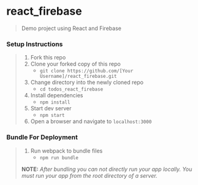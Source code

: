 # react_firebase

> Demo project using React and Firebase

### Setup Instructions

> 1. Fork this repo
> 1. Clone your forked copy of this repo
>    - `git clone https://github.com/[Your Username]/react_firebase.git`
> 1. Change directory into the newly cloned repo
>    - `cd todos_react_firebase`
> 1. Install dependencies 
>    - `npm install`
> 1. Start dev server
>    - `npm start`
> 1. Open a browser and navigate to `localhost:3000` 

### Bundle For Deployment

> 1. Run webpack to bundle files
>    - `npm run bundle`
> 
> **NOTE:** *After bundling you can not directly run your app locally. You must run your app from the root directory of a server.*
